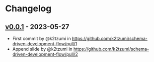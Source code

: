 # Changelog

## [v0.0.1](https://github.com/k2tzumi/schema-driven-development-flow/commits/v0.0.1) - 2023-05-27
- First commit by @k2tzumi in https://github.com/k2tzumi/schema-driven-development-flow/pull/1
- Append slide by @k2tzumi in https://github.com/k2tzumi/schema-driven-development-flow/pull/2
